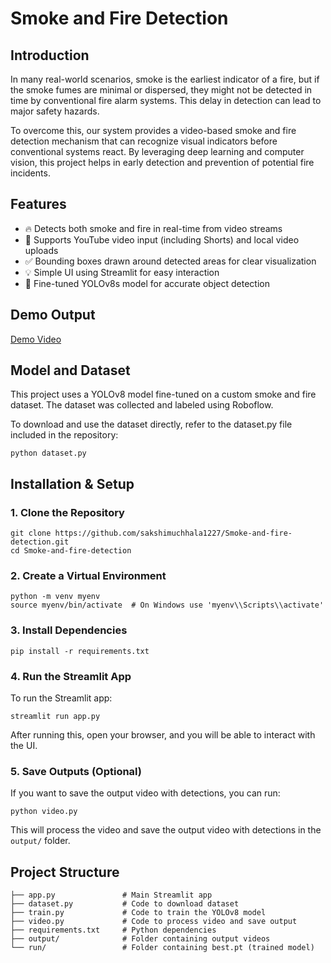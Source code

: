 <!DOCTYPE html>
<html lang="en">
<head>
    <meta charset="UTF-8">
    <meta name="viewport" content="width=device-width, initial-scale=1.0">
    <title>Smoke and Fire Detection Project</title>
</head>
<body>

<h1>Smoke and Fire Detection</h1>

<h2>Introduction</h2>
<p>In many real-world scenarios, smoke is the earliest indicator of a fire, but if the smoke fumes are minimal or dispersed, they might not be detected in time by conventional fire alarm systems. This delay in detection can lead to major safety hazards.</p>
<p>To overcome this, our system provides a video-based smoke and fire detection mechanism that can recognize visual indicators before conventional systems react. By leveraging deep learning and computer vision, this project helps in early detection and prevention of potential fire incidents.</p>

<h2>Features</h2>
<ul>
    <li>🔥 Detects both smoke and fire in real-time from video streams</li>
    <li>🎥 Supports YouTube video input (including Shorts) and local video uploads</li>
    <li>✅ Bounding boxes drawn around detected areas for clear visualization</li>
    <li>💡 Simple UI using Streamlit for easy interaction</li>
    <li>🧠 Fine-tuned YOLOv8s model for accurate object detection</li>
</ul>

<h2>Demo Output</h2>
<p><a href="https://github.com/sakshimuchhala1227/Smoke-and-fire-detection/blob/main/output/out_vehicle_fire.mp4">Demo Video</a></p>

<h2>Model and Dataset</h2>
<p>This project uses a YOLOv8 model fine-tuned on a custom smoke and fire dataset. The dataset was collected and labeled using Roboflow.</p>
<p>To download and use the dataset directly, refer to the dataset.py file included in the repository:</p>
<pre><code>python dataset.py</code></pre>

<h2>Installation & Setup</h2>
<h3>1. Clone the Repository</h3>
<pre><code>git clone https://github.com/sakshimuchhala1227/Smoke-and-fire-detection.git
cd Smoke-and-fire-detection</code></pre>

<h3>2. Create a Virtual Environment</h3>
<pre><code>python -m venv myenv
source myenv/bin/activate  # On Windows use 'myenv\\Scripts\\activate'</code></pre>

<h3>3. Install Dependencies</h3>
<pre><code>pip install -r requirements.txt</code></pre>

<h3>4. Run the Streamlit App</h3>
<p>To run the Streamlit app:</p>
<pre><code>streamlit run app.py</code></pre>
<p>After running this, open your browser, and you will be able to interact with the UI.</p>

<h3>5. Save Outputs (Optional)</h3>
<p>If you want to save the output video with detections, you can run:</p>
<pre><code>python video.py</code></pre>
<p>This will process the video and save the output video with detections in the <code>output/</code> folder.</p>

<h2>Project Structure</h2>
<pre><code>├── app.py               # Main Streamlit app
├── dataset.py           # Code to download dataset
├── train.py             # Code to train the YOLOv8 model
├── video.py             # Code to process video and save output
├── requirements.txt     # Python dependencies
├── output/              # Folder containing output videos
└── run/                 # Folder containing best.pt (trained model)
</code></pre>

</body>
</html>
